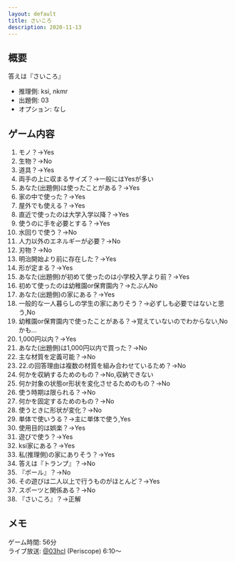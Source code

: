 ```yaml
---
layout: default
title: さいころ
description: 2020-11-13
---
```


## 概要

答えは『さいころ』

- 推理側: ksi, nkmr
- 出題側: 03
- オプション: なし

## ゲーム内容

1. モノ？→Yes
2. 生物？→No
3. 道具？→Yes
4. 両手の上に収まるサイズ？→一般にはYesが多い
5. あなた(出題側)は使ったことがある？→Yes
6. 家の中で使った？→Yes
7. 屋外でも使える？→Yes
8. 直近で使ったのは大学入学以降？→Yes
9. 使うのに手を必要とする？→Yes
10. 水回りで使う？→No
11. 人力以外のエネルギーが必要？→No
12. 刃物？→No
13. 明治開始より前に存在した？→Yes
14. 形が定まる？→Yes
15. あなた(出題側)が初めて使ったのは小学校入学より前？→Yes
16. 初めて使ったのは幼稚園or保育園内？→たぶんNo
17. あなた(出題側)の家にある？→Yes
18. 一般的な一人暮らしの学生の家にありそう？→必ずしも必要ではないと思う,No
19. 幼稚園or保育園内で使ったことがある？→覚えていないのでわからない,Noかも…
20. 1,000円以内？→Yes
21. あなた(出題側)は1,000円以内で買った？→No
22. 主な材質を定義可能？→No
23. 22.の回答理由は複数の材質を組み合わせているため？→No
24. 何かを収納するためのもの？→No,収納できない
25. 何か対象の状態or形状を変化させるためのもの？→No
26. 使う時期は限られる？→No
27. 何かを固定するためのもの？→No
28. 使うときに形状が変化？→No
29. 単体で使いうる？→主に単体で使う,Yes
30. 使用目的は娯楽？→Yes
31. 遊びで使う？→Yes
32. ksi家にある？→Yes
33. 私(推理側)の家にありそう？→Yes
34. 答えは『トランプ』？→No
35. 『ボール』？→No
36. その遊びは二人以上で行うものがほとんど？→Yes
37. スポーツと関係ある？→No
38. 『さいころ』？→正解

## メモ

ゲーム時間: 56分  
ライブ放送: [@03hcl](https://www.periscope.tv/03hcl/1yoKMAvRYjNKQ?t=6m10s) (Periscope) 6:10～
